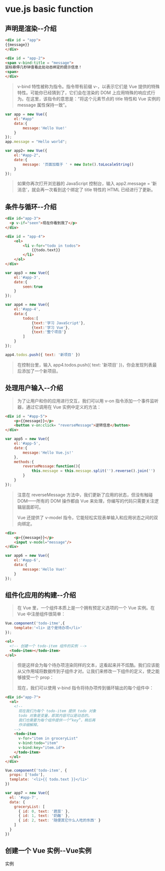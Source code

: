 # vue.js basic function

## 声明是渲染--介绍

```html
<div id = "app">
{{message}}
</div>

<div id = "app-2">
<span v-bind:title = "message">
鼠标悬停几秒钟查看此处动态绑定的提示信息！
<span>
</div>
```

>v-bind 特性被称为指令。指令带有前缀 v-，以表示它们是 Vue 提供的特殊特性。可能你已经猜到了，它们会在渲染的 DOM 上应用特殊的响应式行为。在这里，该指令的意思是：“将这个元素节点的 title 特性和 Vue 实例的 message 属性保持一致”。

```js
var app = new Vue({
    el:"#app"
    data:{
        message:'Hello Vue!'
    }
});
app.message = "Hello world";

var app2= new Vue({
    el:"#app-2",
    date:{
        message: '页面加载于 ' + new Date().toLocaleString()
    }
});
```

>如果你再次打开浏览器的 JavaScript 控制台，输入 app2.message = '新消息'，就会再一次看到这个绑定了 title 特性的 HTML 已经进行了更新。

## 条件与循环--介绍

```html
<div id="app-3">
  <p v-if="seen">现在你看到我了</p>
</div>

<div id = "app-4">
    <ol>
        <li v-for="todo in todos">
            {{todo.text}}
        </li>
    </ol>
</div>
```

```js
var app3 = new Vue({
    el:'#app-3',
    date:{
        seen:true
    }
});

var app4 = new Vue({
    el:'#app-4',
    data:{
        todos:[
            {text:'学习 JavaScript'},
            {text:'学习 Vue'},
            {text:'整个项目'}
        ]
    }
});

app4.todos.push({ text: '新项目' })
```

>在控制台里，输入 app4.todos.push({ text: '新项目' })，你会发现列表最后添加了一个新项目。

## 处理用户输入--介绍

>为了让用户和你的应用进行交互，我们可以用 v-on 指令添加一个事件监听器，通过它调用在 Vue 实例中定义的方法：

```html
<div id = "#app-5">
    <p>{{message}}</p>
    <button v-on:click= "reverseMessage">逆转信息</button>
</div>
```

```js
var app5 = new Vue({
    el:'#app-5',
    date:{
        message:'Hello Vue.js!'
    },
    methods:{
        reverseMessage:function(){
            this.message = this.message.split('').reverse().join('')
        }
    }
});
```

>注意在 reverseMessage 方法中，我们更新了应用的状态，但没有触碰 DOM——所有的 DOM 操作都由 Vue 来处理，你编写的代码只需要关注逻辑层面即可。
>
>Vue 还提供了 v-model 指令，它能轻松实现表单输入和应用状态之间的双向绑定。

```html
<div>
    <p>{{message}}</p>
    <input v-model="message"/>
</div>
```

```js
var app6 = new Vue({
    el:'#app-6',
    data:{
        message:'Hello Vue!'
    }
});
```

## 组件化应用的构建--介绍

>在 Vue 里，一个组件本质上是一个拥有预定义选项的一个 Vue 实例。在 Vue 中注册组件很简单：

```js
Vue.component('todo-itme',{
    template:'<li> 这个是待办项</li>'
});
```

```html
<ol>
  <!-- 创建一个 todo-item 组件的实例 -->
  <todo-item></todo-item>
</ol>
```

>但是这样会为每个待办项渲染同样的文本，这看起来并不炫酷。我们应该能从父作用域将数据传到子组件才对。让我们来修改一下组件的定义，使之能够接受一个 prop：
>
>现在，我们可以使用 v-bind 指令将待办项传到循环输出的每个组件中：

```html
<div id="app-7">
  <ol>
    <!--
      现在我们为每个 todo-item 提供 todo 对象
      todo 对象是变量，即其内容可以是动态的。
      我们也需要为每个组件提供一个“key”，稍后再
      作详细解释。
    -->
    <todo-item
      v-for="item in groceryList"
      v-bind:todo="item"
      v-bind:key="item.id">
    </todo-item>
  </ol>
</div>
```

```js
Vue.component('todo-item', {
  props: ['todo'],
  template: '<li>{{ todo.text }}</li>'
})

var app7 = new Vue({
  el: '#app-7',
  data: {
    groceryList: [
      { id: 0, text: '蔬菜' },
      { id: 1, text: '奶酪' },
      { id: 2, text: '随便其它什么人吃的东西' }
    ]
  }
})
```

## 创建一个 Vue 实例--Vue实例

实例